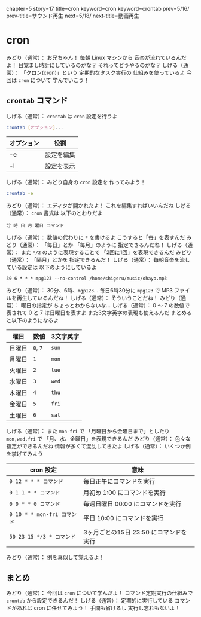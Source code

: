 chapter=5
story=17
title=cron
keyword=cron
keyword=crontab
prev=5/16/
prev-title=サウンド再生
next=5/18/
next-title=動画再生

# cron

みどり（通常）：
  お兄ちゃん！
  毎朝 Linux マシンから
  音楽が流れているんだよ！
  目覚まし時計にしているのかな？
  それってどうやるのかな？
しげる（通常）：
  「クロン(cron)」という
  定期的なタスク実行の
  仕組みを使っているよ
  今回は `cron` について
  学んでいこう！

## `crontab` コマンド

しげる（通常）：
  `crontab` は
  `cron` 設定を行うよ

```bash
crontab [オプション]...
```

オプション | 役割
---------- | ----
-e         | 設定を編集
-l         | 設定を表示

しげる（通常）：
  みどり自身の
  `cron` 設定を
  作ってみよう！

```bash
crontab -e
```

みどり（通常）：
  エディタが開かれたよ！
  これを編集すればいいんだね
しげる（通常）：
  `cron` 書式は
  以下のとおりだよ

```cron
分 時 日 月 曜日 コマンド
```

しげる（通常）：
  数値の代わりに `*` を書けるよ
  こうすると「毎」を表すんだ
みどり（通常）：
  「毎日」とか
  「毎月」のように
  指定できるんだね！
しげる（通常）：
  また `*/2` のように表現することで
  「2回に1回」を表現できるんだ
みどり（通常）：
  「隔月」とかを
  指定できるんだ！
しげる（通常）：
  毎朝音楽を流している設定は
  以下のようにしているよ

```cron
30 6 * * * mpg123 --no-control /home/shigeru/music/ohayo.mp3
```

みどり（通常）：
  30分、6時、`mgp123`…
  毎日6時30分に `mpg123` で
  MP3 ファイルを再生しているんだね！
しげる（通常）：
  そういうことだね！
みどり（通常）：
  曜日の指定が
  ちょっとわからないな…
しげる（通常）：
  0 ～ 7 の数値で表されて
  0 と 7 は日曜日を表すよ
  また3文字英字の表現も使えるんだ
  まとめると以下のようになるよ

曜日   | 数値     | 3文字英字
------ | -------- | ---------
日曜日 | `0`, `7` | `sun`
月曜日 | `1`      | `mon`
火曜日 | `2`      | `tue`
水曜日 | `3`      | `wed`
木曜日 | `4`      | `thu`
金曜日 | `5`      | `fri`
土曜日 | `6`      | `sat`

しげる（通常）：
  また `mon-fri` で
  「月曜日から金曜日まで」としたり
  `mon,wed,fri` で
  「月、水、金曜日」を表現できるんだ
みどり（通常）：
  色々な指定ができるんだね
  情報が多くて混乱してきたよ
しげる（通常）：
  いくつか例を挙げてみよう

cron 設定                   | 意味
--------------------------- | -----
`0 12 * * * コマンド`       | 毎日正午にコマンドを実行
`0 1 1 * * コマンド`        | 月初め 1:00 にコマンドを実行
`0 0 * * 0 コマンド`        | 毎週日曜日 00:00 にコマンドを実行
`0 10 * * mon-fri コマンド` | 平日 10:00 にコマンドを実行
`50 23 15 */3 * コマンド`   | 3ヶ月ごとの15日 23:50 にコマンドを実行

みどり（通常）：
  例を真似して覚えるよ！

## まとめ

みどり（通常）：
  今回は `cron` について学んだよ！
  コマンド定期実行の仕組みで
  `crontab` から設定できるんだ！
しげる（通常）：
  定期的に実行している
  コマンドがあれば
  cron に任せてみよう！
  手間も省けるし
  実行し忘れもないよ！

